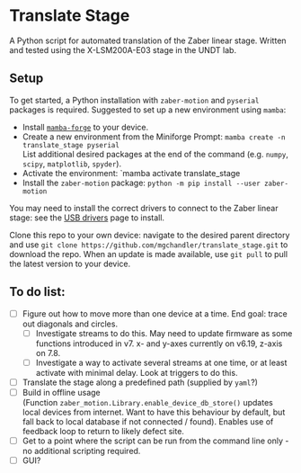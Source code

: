 # Translate Stage

A Python script for automated translation of the Zaber linear stage. Written and tested using the X-LSM200A-E03 stage in the UNDT lab.

## Setup

To get started, a Python installation with `zaber-motion` and `pyserial` packages is required. Suggested to set up a new environment using `mamba`:
- Install [`mamba-forge`](https://github.com/conda-forge/miniforge#mambaforge) to your device.
- Create a new environment from the Miniforge Prompt: `mamba create -n translate_stage pyserial`  
List additional desired packages at the end of the command (e.g. `numpy`, `scipy`, `matplotlib`, `spyder`).
- Activate the environment: `mamba activate translate_stage
- Install the `zaber-motion` package: `python -m pip install --user zaber-motion`

You may need to install the correct drivers to connect to the Zaber linear stage: see the [USB drivers](https://www.zaber.com/software) page to install.

Clone this repo to your own device: navigate to the desired parent directory and use `git clone https://github.com/mgchandler/translate_stage.git` to download the repo. When an update is made available, use `git pull` to pull the latest version to your device.

## To do list:

- [ ] Figure out how to move more than one device at a time. End goal: trace out diagonals and circles. 
	- [ ] Investigate streams to do this. May need to update firmware as some functions introduced in v7. x- and y-axes currently on v6.19, z-axis on 7.8.
	- [ ] Investigate a way to activate several streams at one time, or at least activate with minimal delay. Look at triggers to do this.
- [ ] Translate the stage along a predefined path (supplied by `yaml`?)  
- [ ] Build in offline usage  
      (Function `zaber_motion.Library.enable_device_db_store()` updates local devices from internet. Want to have this behaviour by default, but fall back to local database if not connected / found).
      Enables use of feedback loop to return to likely defect site.
- [ ] Get to a point where the script can be run from the command line only - no additional scripting required.
- [ ] GUI?